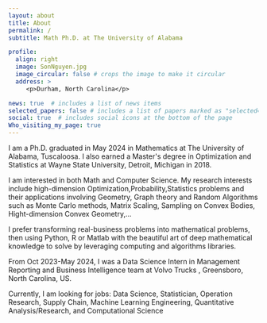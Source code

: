 ```yaml
---
layout: about
title: About
permalink: /
subtitle: Math Ph.D. at The University of Alabama

profile:
  align: right
  image: SonNguyen.jpg
  image_circular: false # crops the image to make it circular
  address: >
     <p>Durham, North Carolina</p>

news: true  # includes a list of news items
selected_papers: false # includes a list of papers marked as "selected={true}"
social: true  # includes social icons at the bottom of the page
Who_visiting_my_page: true
---
```


I am a Ph.D. graduated in May 2024 in Mathematics at The University of Alabama, Tuscaloosa. I also earned a Master's degree in Optimization and Statistics at Wayne State University, Detroit, Michigan in 2018.

I am interested in both Math and Computer Science. My research interests include high-dimension Optimization,Probability,Statistics problems and their applications involving Geometry, Graph theory and Random Algorithms such as Monte Carlo methods, Matrix Scaling, Sampling on Convex Bodies, Hight-dimension Convex Geometry,... 

I prefer transforming real-business problems into mathematical problems, then using Python, R or Matlab with the beautiful art of deep mathematical knowledge to solve by leveraging computing and algorithms libraries. 

From Oct 2023-May 2024, I was a Data Science Intern in Management Reporting and Business Intelligence team at Volvo Trucks , Greensboro, North Carolina, US. 

Currently, I am looking for jobs: Data Science, Statistician, Operation Research, Supply Chain, Machine Learning Engineering, Quantitative Analysis/Research, and Computational Science
